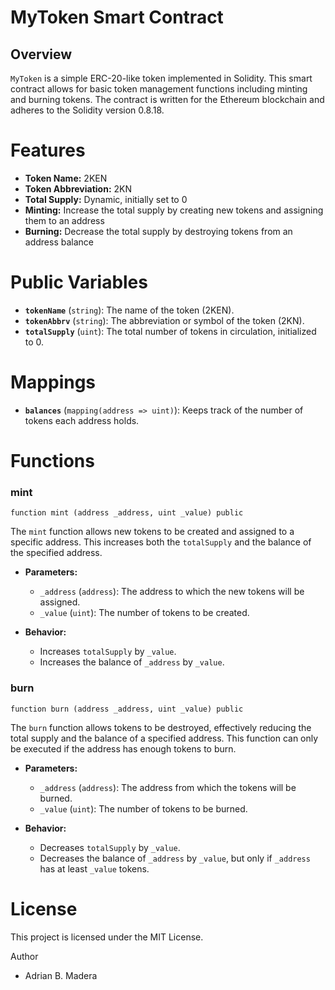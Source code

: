 # MyToken Smart Contract

## Overview

`MyToken` is a simple ERC-20-like token implemented in Solidity. This smart contract allows for basic token management functions including minting and burning tokens. The contract is written for the Ethereum blockchain and adheres to the Solidity version 0.8.18.

# Features

- **Token Name:** 2KEN
- **Token Abbreviation:** 2KN
- **Total Supply:** Dynamic, initially set to 0
- **Minting:** Increase the total supply by creating new tokens and assigning them to an address
- **Burning:** Decrease the total supply by destroying tokens from an address balance

# Public Variables

- **`tokenName`** (`string`): The name of the token (2KEN).
- **`tokenAbbrv`** (`string`): The abbreviation or symbol of the token (2KN).
- **`totalSupply`** (`uint`): The total number of tokens in circulation, initialized to 0.

# Mappings

- **`balances`** (`mapping(address => uint)`): Keeps track of the number of tokens each address holds.

# Functions

### mint

```solidity
function mint (address _address, uint _value) public
```

The `mint` function allows new tokens to be created and assigned to a specific address. This increases both the `totalSupply` and the balance of the specified address.

- **Parameters:**
  - `_address` (`address`): The address to which the new tokens will be assigned.
  - `_value` (`uint`): The number of tokens to be created.

- **Behavior:**
  - Increases `totalSupply` by `_value`.
  - Increases the balance of `_address` by `_value`.

### burn

```solidity
function burn (address _address, uint _value) public
```

The `burn` function allows tokens to be destroyed, effectively reducing the total supply and the balance of a specified address. This function can only be executed if the address has enough tokens to burn.

- **Parameters:**
  - `_address` (`address`): The address from which the tokens will be burned.
  - `_value` (`uint`): The number of tokens to be burned.

- **Behavior:**
  - Decreases `totalSupply` by `_value`.
  - Decreases the balance of `_address` by `_value`, but only if `_address` has at least `_value` tokens.

# License

This project is licensed under the MIT License. 

Author
- Adrian B. Madera

